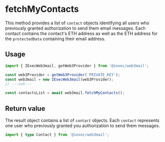 # fetchMyContacts

This method provides a list of `contact` objects identifying all users who
previously granted authorization to send them email messages. Each contact
contains the contact's ETH address as well as the ETH address for the
`protectedData` containing their email address.

## Usage

```ts twoslash
import { IExecWeb3mail, getWeb3Provider } from '@iexec/web3mail';

const web3Provider = getWeb3Provider('PRIVATE_KEY');
const web3mail = new IExecWeb3mail(web3Provider);
// ---cut---

const contactsList = await web3mail.fetchMyContacts();
```

## Return value

The result object contains a list of `contact` objects. Each `contact`
represents one user who previously granted you authorization to send them
messages.

```ts twoslash
import { type Contact } from '@iexec/web3mail';
```
